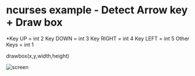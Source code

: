 # ncurses example - Detect Arrow key + Draw box

*Key UP = int 2
Key DOWN = int 3
Key RIGHT = int 4
Key LEFT = int 5
Other Keys = int 1

drawbox(x,y,width,height)

![screen](https://github.com/user4022/ncurses_example_1/blob/main/screenshot/screenshot.png?raw=true)
